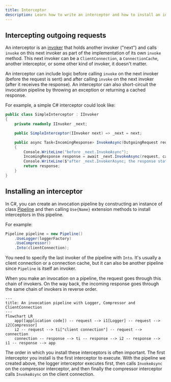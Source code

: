 ```yaml
---
title: Interceptor
description: Learn how to write an interceptor and how to install an interceptor in your invocation pipeline.
---
```


## Intercepting outgoing requests

An interceptor is an [invoker](invocation-pipeline#the-invoker-abstraction) that holds another invoker ("next") and
calls `invoke` on this next invoker as part of the implementation of its own `invoke` method. This next invoker can be
 a `ClientConnection`, a `ConnectionCache`, another interceptor, or some other kind of invoker, it doesn't matter.

An interceptor can include logic before calling `invoke` on the next invoker (before the request is sent) and after
calling `invoke` on the next invoker (after it receives the response). An interceptor can also short-circuit the
invocation pipeline by throwing an exception or returning a cached response.

For example, a simple C# interceptor could look like:

```csharp
public class SimpleInterceptor : IInvoker
{
    private readonly IInvoker _next;

    public SimpleInterceptor(IInvoker next) => _next = next;

    public async Task<IncomingResponse> InvokeAsync(OutgoingRequest request, CancellationToken cancellationToken)
    {
        Console.WriteLine("before _next.InvokeAsync");
        IncomingResponse response = await _next.InvokeAsync(request, cancellationToken);
        Console.WriteLine($"after _next.InvokerAsync; the response status code is {response.StatusCode}");
        return response;
    }
}
```

## Installing an interceptor

In C#, you can create an invocation pipeline by constructing an instance of class [Pipeline](csharp:IceRpc.Pipeline) and
then calling `Use{Name}` extension methods to install interceptors in this pipeline.

For example:

```csharp
Pipeline pipeline = new Pipeline()
    .UseLogger(loggerFactory)
    .UseCompressor()
    .Into(clientConnection);
```

You need to specify the last invoker of the pipeline with `Into`. It's usually a client connection or a connection
cache, but it can also be another pipeline since `Pipeline` is itself an invoker.

When you make an invocation on a pipeline, the request goes through this chain of invokers. On the way back, the
incoming response goes through the same chain of invokers in reverse order.

```mermaid
---
title: An invocation pipeline with Logger, Compressor and ClientConnection
---
flowchart LR
    app([application code]) -- request --> i1[Logger] -- request --> i2[Compressor]
    i2 -- request --> ti["client connection"] -- request --> connection
    connection -- response --> ti -- response --> i2 -- response --> i1 -- response --> app
```

The order in which you install these interceptors is often important. The first interceptor you install is the first
interceptor to execute. With the pipeline we created above, the logger interceptor executes first, then calls
`InvokeAsync` on the compressor interceptor, and then finally the compressor interceptor calls `InvokeAsync` on the
client connection.
